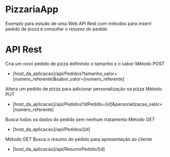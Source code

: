 # PizzariaApp
Exemplo para estudo de uma Web API Rest com métodos para inserir pedido de pizza e consultar o resumo do pedido


# API Rest

Cria um novo pedido de pizza definindo o tamanho e o sabor
Método POST
-  [host_da_aplicacao]/api/Pedidos?tamanho_valor=[numero_referente]&sabor_valor=[numero_referente]

Altera um pedido de pizza para adicionar personalização na pizza
Método PUT
-  [host_da_aplicacao]/api/Pedidos?idPedido=[id]&personalizacao_valor=[numero_referente]

Busca todos os dados do pedido sem nenhum tratamento
Método GET
- [host_da_aplicacao]/api/Pedidos/[id]

Método GET
Busca o resumo do pedido para apresentação ao cliente
- [host_da_aplicacao]/api/ResumoPedido/[id]
